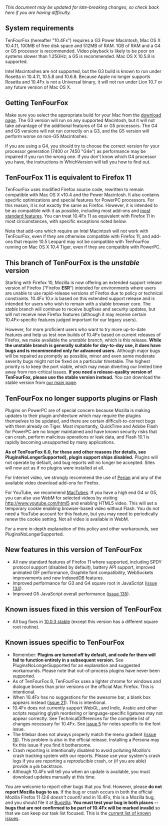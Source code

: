 _This document may be updated for late-breaking changes, so check back here if you are having difficulty._

## System requirements ##

TenFourFox (hereafter "10.4Fx") requires a G3 Power Macintosh, Mac OS X 10.4.11, 100MB of free disk space and 512MB of RAM. 1GB of RAM and a G4 or G5 processor is recommended. Video playback is likely to be poor on systems slower than 1.25GHz; a G5 is recommended. Mac OS X 10.5.8 is supported.

Intel Macintoshes are not supported, but the G3 build is known to run under Rosetta in 10.4.11, 10.5.8 and 10.6.8. Because Apple no longer supports Rosetta and 10.4Fx is not a Universal binary, it will not run under Lion 10.7 or any future version of Mac OS X.

## Getting TenFourFox ##

Make sure you select the appropriate build for your Mac from the [download page](http://www.tenfourfox.com/). The G3 version will run on any supported Macintosh, but it will not take advantage of the additional features of G4 or G5 processors. The G4 and G5 versions will not run correctly on a G3, and the G5 version will perform worse on non-G5 Macintoshes.

If you are using a G4, you should try to choose the correct version for your processor generation (7400 or 7450 "G4e") as performance may be impaired if you run the wrong one. If you don't know which G4 processor you have, the instructions in WhichVersion will tell you how to find out.

## TenFourFox 11 is equivalent to Firefox 11 ##

TenFourFox uses modified Firefox source code, rewritten to remain compatible with Mac OS X v10.4 and the Power Macintosh. It also contains specific optimizations and special features for PowerPC processors. For this reason, it is not exactly the same as Firefox. However, it is intended to be as compatible with it as possible, including most add-ons and [most standard features](TechnicalDifferences.md). You can treat 10.4Fx 11 as equivalent with Firefox 11 in most circumstances, with specific exceptions noted below.

Note that add-ons which require an Intel Macintosh will not work with TenFourFox, even if they are otherwise compatible with Firefox 11, and add-ons that require 10.5 Leopard may not be compatible with TenFourFox running on Mac OS X 10.4 Tiger, even if they are compatible with PowerPC.

## This branch of TenFourFox is the _unstable_ version ##

Starting with Firefox 10, Mozilla is now offering an extended support release version of Firefox ("Firefox **ESR**") intended for environments where users are unable to use rapid-release versions of Firefox due to policy or technical constraints. 10.4Fx 10.x is based on this extended support release and is intended for users who wish to remain with a stable browser core. The _stable_ branch will continue to receive bugfixes and security updates, but will not receive new Firefox features (although it may receive certain 10.4Fx-specific features judged important for our legacy users).

However, for more proficient users who want to try more up-to-date features and help us test new builds of 10.4Fx based on current releases of Firefox, we make available the _unstable_ branch, which is this release. **While the unstable branch is generally suitable for day-to-day use, it does have bugs and is recommended only for advanced users.** Although major bugs will be repaired as promptly as possible, minor and even some moderate severity bugs might not be fixed on a particular timetable. The highest priority is to keep the port viable, which may mean diverting our limited time away from non-critical issues. **If you need a release-quality version of TenFourFox, please use the stable version instead.** You can download the stable version from [our main page](http://www.tenfourfox.com/).

## TenFourFox no longer supports plugins or Flash ##

Plugins on PowerPC are of special concern because Mozilla is making updates to their plugin architecture which may require the plugins themselves to be updated, and there are certain difficult-to-correct bugs with them already on Tiger. Most importantly, QuickTime and Adobe Flash for PowerPC are no longer maintained and have known security risks that can crash, perform malicious operations or leak data, and Flash 10.1 is rapidly becoming unsupported by many applications.

**As of TenFourFox 6.0, for these and other reasons (for details, see PluginsNoLongerSupported), plugin support ships disabled.** Plugins will not operate by default, and bug reports will no longer be accepted. Sites will now act as if no plugins were installed at all.

For Internet video, we strongly recommend the use of [Perian](http://www.perian.org/) and any of the available video download add-ons for Firefox.

For YouTube, we recommend [MacTubes](http://macapps.web.infoseek.co.jp/mactubes/index_en.html). If you have a high end G4 or G5, you can also use WebM for selected videos by visiting http://www.youtube.com/html5 and enabling HTML5 video. This will set a temporary cookie enabling browser-based video without Flash. You do not need a YouTube account for this feature, but you may need to periodically renew the cookie setting. Not all video is available in WebM.

For a more in-depth explanation of this policy and other workarounds, see PluginsNoLongerSupported.

## New features in this version of TenFourFox ##

  * All new standard features of Firefox 11 where supported, including SPDY protocol support (disabled by default), battery API support, improved animated GIF performance, Graphite font compatibility, WebSockets improvements and new IndexedDB features.
  * Improved performance for G3 and G4 square root in JavaScript ([issue 134](https://code.google.com/p/tenfourfox/issues/detail?id=134)).
  * Improved G5 JavaScript overall performance ([issue 135](https://code.google.com/p/tenfourfox/issues/detail?id=135)).

## Known issues fixed in this version of TenFourFox ##

  * All bug fixes in [10.0.3 stable](ReleaseNotes1003.md) (except this version has a different square root routine).

## Known issues specific to TenFourFox ##

  * Remember: **Plugins are turned off by default, and code for them will fail to function entirely in a subsequent version.** See PluginsNoLongerSupported for an explanation and suggested workarounds. Please note that out-of-process plugins have never been supported.
  * As of TenFourFox 8, TenFourFox uses a lighter chrome for windows and dialogue boxes than prior versions or the official Mac Firefox. This is intentional.
  * When 10.4Fx has no suggestions for the awesome bar, a blank box appears instead ([issue 21](https://code.google.com/p/tenfourfox/issues/detail?id=21)). This is intentional.
  * 10.4Fx does not currently support WebGL, and Indic, Arabic and other scripts requiring glyph reordering or language-specific ligatures may not appear correctly. See TechnicalDifferences for the complete list of changes necessary for 10.4Fx. See [issue 5](https://code.google.com/p/tenfourfox/issues/detail?id=5) for notes specific to the font issue.
  * The titlebar does not always properly match the menu gradient ([issue 16](https://code.google.com/p/tenfourfox/issues/detail?id=16)). This problem is also in the official release. Installing a Persona may fix this issue if you find it bothersome.
  * Crash reporting is intentionally disabled to avoid polluting Mozilla's crash tracking system with our reports. Please use your system's crash logs if you are reporting a _reproducible_ crash, or (if you are able) provide a `gdb` backtrace.
  * Although 10.4Fx will tell you when an update is available, you must download updates manually at this time.

You are welcome to report other bugs that you find. However, please **do not report Mozilla bugs to us.** If the bug or crash occurs in both the official Mozilla Firefox 11 _(3.6 doesn't count!)_ and in 10.4Fx, this is a Mozilla bug, and you should file it at [Bugzilla](http://bugzilla.mozilla.org/). **You must test your bug in both places -- bugs that are not confirmed to be part of 10.4Fx will be marked invalid** so that we can keep our task list focused. This is the [current list of known issues](http://code.google.com/p/tenfourfox/issues/list).